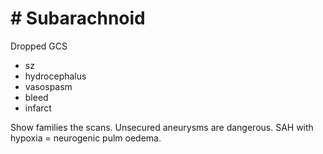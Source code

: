# # Subarachnoid 

Dropped GCS
- sz
- hydrocephalus 
- vasospasm
- bleed
- infarct 

Show families the scans. 
Unsecured aneurysms are dangerous.
SAH with hypoxia = neurogenic pulm oedema.
